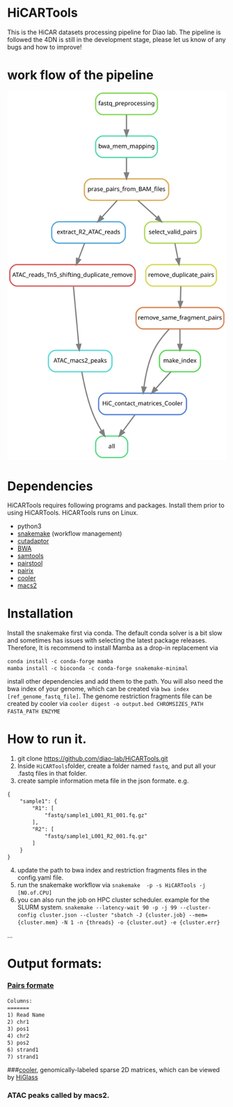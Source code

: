 # HiCARTools
This is the HiCAR datasets processing  pipeline for Diao lab. The pipeline is followed the 4DN is still in the development stage, please let us know of any bugs and how to improve!

# work flow of the pipeline

![](./workflow.svg)


# Dependencies 
HiCARTools requires following programs and packages. Install them prior to using HiCARTools. HiCARTools runs on Linux.
* python3 
* [snakemake](https://snakemake.readthedocs.io/en/stable/) (workflow management)
* [cutadaptor](https://cutadapt.readthedocs.io/en/stable/)
* [BWA ](http://bio-bwa.sourceforge.net)
* [samtools ](http://www.htslib.org/download/)
* [pairstool](https://pairtools.readthedocs.io/en/latest/installation.html)
* [pairix](https://github.com/4dn-dcic/pairix#installation-for-pairix)
* [cooler](https://github.com/open2c/cooler)
* [macs2](https://github.com/macs3-project/MACS)


# Installation
Install the snakemake first via conda. The default conda solver is a bit slow and sometimes has issues with selecting the latest package releases. Therefore, It is recommend to install Mamba as a drop-in replacement via 
```
conda install -c conda-forge mamba
mamba install -c bioconda -c conda-forge snakemake-minimal 
```
install other dependencies and add them to the path.
You will also need the bwa index of your genome, which can be created via `bwa index [ref_genome_fastq_file]`.
The genome restriction fragments file can be created by cooler via `cooler digest -o output.bed CHROMSIZES_PATH FASTA_PATH ENZYME`


# How to run it.
1. git clone https://github.com/diao-lab/HiCARTools.git
2. Inside `HiCARTools`folder, create a folder named `fastq`, and put all your .fastq files in that folder. 
3. create sample information meta file in the json formate.
e.g. 
```
{
    "sample1": {
        "R1": [
            "fastq/sample1_L001_R1_001.fq.gz"
        ],
        "R2": [
            "fastq/sample1_L001_R2_001.fq.gz"
        ]
    }
}
```
4. update the path to bwa index and restriction fragments files in the config.yaml file.
5. run the snakemake workflow via `snakemake  -p -s HiCARTools -j [NO.of.CPU]`
6. you can also run the job on HPC cluster scheduler. example for the SLURM system.
`snakemake --latency-wait 90 -p -j 99 --cluster-config cluster.json --cluster "sbatch -J {cluster.job} --mem={cluster.mem} -N 1 -n {threads} -o {cluster.out} -e {cluster.err} ` 

...


# Output formats: 
###  [Pairs formate](https://pairtools.readthedocs.io/en/latest/formats.html)
```
Columns: 
=======
1) Read Name 
2) chr1
3) pos1
4) chr2
5) pos2
6) strand1
7) strand1
```
###[cooler](https://cooler.readthedocs.io/en/latest/datamodel.html), genomically-labeled sparse 2D matrices, which can be viewed by [HiGlass](https://docs.higlass.io)
### ATAC peaks called by macs2.



